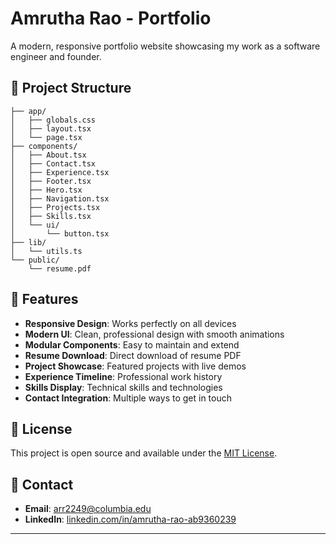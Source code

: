 # Amrutha Rao - Portfolio

A modern, responsive portfolio website showcasing my work as a software engineer and founder.


## 📁 Project Structure

```
├── app/
│   ├── globals.css
│   ├── layout.tsx
│   └── page.tsx
├── components/
│   ├── About.tsx
│   ├── Contact.tsx
│   ├── Experience.tsx
│   ├── Footer.tsx
│   ├── Hero.tsx
│   ├── Navigation.tsx
│   ├── Projects.tsx
│   ├── Skills.tsx
│   └── ui/
│       └── button.tsx
├── lib/
│   └── utils.ts
└── public/
    └── resume.pdf
```

## 🎯 Features

- **Responsive Design**: Works perfectly on all devices
- **Modern UI**: Clean, professional design with smooth animations
- **Modular Components**: Easy to maintain and extend
- **Resume Download**: Direct download of resume PDF
- **Project Showcase**: Featured projects with live demos
- **Experience Timeline**: Professional work history
- **Skills Display**: Technical skills and technologies
- **Contact Integration**: Multiple ways to get in touch
 
## 📄 License

This project is open source and available under the [MIT License](LICENSE).

## 📧 Contact

- **Email**: arr2249@columbia.edu
- **LinkedIn**: [linkedin.com/in/amrutha-rao-ab9360239](https://linkedin.com/in/amrutha-rao-ab9360239)

---